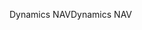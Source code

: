 <span data-ttu-id="d0228-101">Dynamics NAV</span><span class="sxs-lookup"><span data-stu-id="d0228-101">Dynamics NAV</span></span>